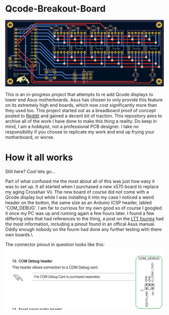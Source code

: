 # Qcode-Breakout-Board

![3X PCB](https://github.com/Sciguy429/Qcode-Breakout-Board/blob/main/Images/Qcode-Breakout-PCB-3X-V1-1.png)

This is an in-progress project that attempts to re add Qcode displays to lower end Asus motherboards. Asus has chosen to only provide this feature on its extremely high end boards, which now cost significantly more than they used too. This project started out as a breadboard proof of concept posted to [Reddit](https://www.reddit.com/r/techsupportmacgyver/comments/16v3af7/asus_removed_qcode_displays_from_low_end/) and gained a decent bit of traction. This repository aims to archive all of the work I have done to make this thing a reality. Do keep in mind, I am a hobbyist, not a professional PCB designer. I take no responsibility if you choose to replicate my work and end up frying your motherboard, or worse.

# How it all works
Still here? Cool lets go...

Part of what confused me the most about all of this was just how easy it was to set up. It all started when I purchased a new x570 board to replace my aging Crosshair Vii. The new board of course did not come with a Qcode display but while I was installing it into my case I noticed a weird header on the botton, the same size as an Arduino ICSP header, labled 'COM_DEBUG'. I am far to currious for my own good so of course I googled it once my PC was up and running again a few hours later. I found a few differing sites that had references to the thing, a post on the [LTT fourms](https://linustechtips.com/topic/1373425-phd-6000-connector-on-asus-mb-what-i-fond/) had the most information, including a pinout found in an offical Asus manual. Oddly enough nobody on the fourm had done any further testing with there own boards.\

The connector pinout in question looks like this:
![COM_DEBUG Pinout](https://github.com/Sciguy429/Qcode-Breakout-Board/blob/main/Images/COM_DEBUG-Pinout.png)
